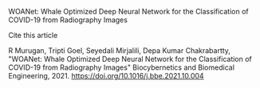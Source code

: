 WOANet: Whale Optimized Deep Neural Network for the Classification of COVID-19 from Radiography Images

Cite this article 

R Murugan, Tripti Goel, Seyedali Mirjalili, Depa Kumar Chakrabartty, "WOANet: Whale Optimized Deep Neural Network for the Classification of COVID-19 from Radiography Images" Biocybernetics and Biomedical Engineering, 2021. https://doi.org/10.1016/j.bbe.2021.10.004
